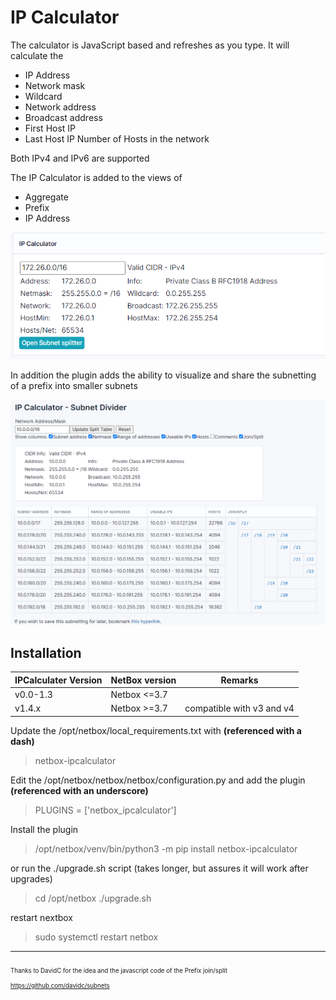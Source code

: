 # IP Calculator

The calculator is JavaScript based and refreshes as you type. It will calculate the
- IP Address
- Network mask
- Wildcard
- Network address
- Broadcast address
- First Host IP
- Last Host IP Number of Hosts in the network

Both IPv4 and IPv6 are supported

The IP Calculator is added to the views of
- Aggregate
- Prefix
- IP Address

![IP Calculator image](docs/images/IPCalculator.v1.4.png)

In addition the plugin adds the ability to visualize and share the subnetting of a prefix into smaller subnets

![IP Calculator Subnet divider image](docs/images/IPCalculator.subnetdivider.png)


## Installation

| IPCalculater Version | NetBox version | Remarks |
| --- | --- | --- |
| v0.0-1.3 | Netbox <=3.7 | |
| v1.4.x | Netbox >=3.7 | compatible with v3 and v4 |

Update the /opt/netbox/local_requirements.txt with **(referenced with a dash)**

> netbox-ipcalculator

Edit the /opt/netbox/netbox/netbox/configuration.py and add the plugin **(referenced with an underscore)**
> PLUGINS = ['netbox_ipcalculator']

Install the plugin 
> /opt/netbox/venv/bin/python3 -m pip install netbox-ipcalculator

or run the ./upgrade.sh script (takes longer, but assures it will work after upgrades)
> cd /opt/netbox
> ./upgrade.sh



restart nextbox
> sudo systemctl restart netbox


---
<sub><sub>Thanks to DavidC for the idea and the javascript code of the Prefix join/split https://github.com/davidc/subnets </sub></sub>
